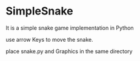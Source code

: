 # SimpleSnake
It is a simple snake game implementation in Python

use arrow Keys to move the snake.

place snake.py and Graphics in the same directory
